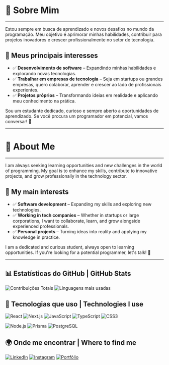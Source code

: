 # 🚀 Sobre Mim

---

Estou sempre em busca de aprendizado e novos desafios no mundo da programação. Meu objetivo é aprimorar minhas habilidades, contribuir para projetos inovadores e crescer profissionalmente no setor de tecnologia.

## 🔹 Meus principais interesses

- ✅ **Desenvolvimento de software** – Expandindo minhas habilidades e explorando novas tecnologias.
- ✅ **Trabalhar em empresas de tecnologia** – Seja em startups ou grandes empresas, quero colaborar, aprender e crescer ao lado de profissionais experientes.
- ✅ **Projetos próprios** – Transformando ideias em realidade e aplicando meu conhecimento na prática.

Sou um estudante dedicado, curioso e sempre aberto a oportunidades de aprendizado. Se você procura um programador em potencial, vamos conversar! 📩

---

# 🚀 About Me

---

I am always seeking learning opportunities and new challenges in the world of programming. My goal is to enhance my skills, contribute to innovative projects, and grow professionally in the technology sector.

## 🔹 My main interests

- ✅ **Software development** – Expanding my skills and exploring new technologies.
- ✅ **Working in tech companies** – Whether in startups or large corporations, I want to collaborate, learn, and grow alongside experienced professionals.
- ✅ **Personal projects** – Turning ideas into reality and applying my knowledge in practice.

I am a dedicated and curious student, always open to learning opportunities. If you're looking for a potential programmer, let's talk! 📩


<hr/>

## 📊 Estatísticas do GitHub | GitHub Stats
![Contribuições Totais](https://streak-stats.demolab.com/?user=KaiqueBezerra&theme=transparent&hide_longest_streak=true&hide_current_streak=true&card_width=200&card_height=120)
![Linguagens mais usadas](https://github-readme-stats.vercel.app/api/top-langs/?username=KaiqueBezerra&layout=compact&theme=transparent&card_width=200)

## 🚀 Tecnologias que uso | Technologies I use
![React](https://img.shields.io/badge/React-20232A?style=for-the-badge&logo=react&logoColor=61DAFB)
![Next.js](https://img.shields.io/badge/Next.js-000000?style=for-the-badge&logo=next.js&logoColor=white)
![JavaScript](https://img.shields.io/badge/JavaScript-F7DF1E?style=for-the-badge&logo=javascript&logoColor=black)
![TypeScript](https://img.shields.io/badge/TypeScript-007ACC?style=for-the-badge&logo=typescript&logoColor=white)
![CSS3](https://img.shields.io/badge/CSS3-1572B6?style=for-the-badge&logo=css3&logoColor=white)

![Node.js](https://img.shields.io/badge/Node.js-43853D?style=for-the-badge&logo=node.js&logoColor=white)
![Prisma](https://img.shields.io/badge/Prisma-2D3748?style=for-the-badge&logo=prisma&logoColor=white)
![PostgreSQL](https://img.shields.io/badge/PostgreSQL-316192?style=for-the-badge&logo=postgresql&logoColor=white)

## 🌍 Onde me encontrar | Where to find me
[![LinkedIn](https://img.shields.io/badge/LinkedIn-0077B5?style=for-the-badge&logo=linkedin&logoColor=white)](https://www.linkedin.com/in/kaique-bezerra-souza/)
[![Instagram](https://img.shields.io/badge/Instagram-E4405F?style=for-the-badge&logo=instagram&logoColor=white)](https://www.instagram.com/bezerra_kaique/)
[![Portfólio](https://img.shields.io/badge/Portfólio-000000?style=for-the-badge&logo=vercel&logoColor=white)](https://kaiquebezerra.vercel.app/)
